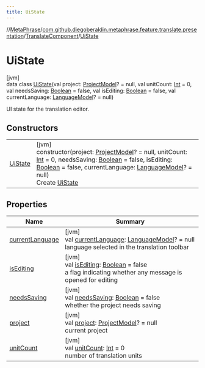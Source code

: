 ```yaml
---
title: UiState
---
```

//[MetaPhrase](../../../../index.html)/[com.github.diegoberaldin.metaphrase.feature.translate.presentation](../../index.html)/[TranslateComponent](../index.html)/[UiState](index.html)



# UiState



[jvm]\
data class [UiState](index.html)(val project: [ProjectModel](../../../com.github.diegoberaldin.metaphrase.domain.project.data/-project-model/index.html)? = null, val unitCount: [Int](https://kotlinlang.org/api/latest/jvm/stdlib/kotlin/-int/index.html) = 0, val needsSaving: [Boolean](https://kotlinlang.org/api/latest/jvm/stdlib/kotlin/-boolean/index.html) = false, val isEditing: [Boolean](https://kotlinlang.org/api/latest/jvm/stdlib/kotlin/-boolean/index.html) = false, val currentLanguage: [LanguageModel](../../../com.github.diegoberaldin.metaphrase.domain.language.data/-language-model/index.html)? = null)

UI state for the translation editor.



## Constructors


| | |
|---|---|
| [UiState](-ui-state.html) | [jvm]<br>constructor(project: [ProjectModel](../../../com.github.diegoberaldin.metaphrase.domain.project.data/-project-model/index.html)? = null, unitCount: [Int](https://kotlinlang.org/api/latest/jvm/stdlib/kotlin/-int/index.html) = 0, needsSaving: [Boolean](https://kotlinlang.org/api/latest/jvm/stdlib/kotlin/-boolean/index.html) = false, isEditing: [Boolean](https://kotlinlang.org/api/latest/jvm/stdlib/kotlin/-boolean/index.html) = false, currentLanguage: [LanguageModel](../../../com.github.diegoberaldin.metaphrase.domain.language.data/-language-model/index.html)? = null)<br>Create [UiState](index.html) |


## Properties


| Name | Summary |
|---|---|
| [currentLanguage](current-language.html) | [jvm]<br>val [currentLanguage](current-language.html): [LanguageModel](../../../com.github.diegoberaldin.metaphrase.domain.language.data/-language-model/index.html)? = null<br>language selected in the translation toolbar |
| [isEditing](is-editing.html) | [jvm]<br>val [isEditing](is-editing.html): [Boolean](https://kotlinlang.org/api/latest/jvm/stdlib/kotlin/-boolean/index.html) = false<br>a flag indicating whether any message is opened for editing |
| [needsSaving](needs-saving.html) | [jvm]<br>val [needsSaving](needs-saving.html): [Boolean](https://kotlinlang.org/api/latest/jvm/stdlib/kotlin/-boolean/index.html) = false<br>whether the project needs saving |
| [project](project.html) | [jvm]<br>val [project](project.html): [ProjectModel](../../../com.github.diegoberaldin.metaphrase.domain.project.data/-project-model/index.html)? = null<br>current project |
| [unitCount](unit-count.html) | [jvm]<br>val [unitCount](unit-count.html): [Int](https://kotlinlang.org/api/latest/jvm/stdlib/kotlin/-int/index.html) = 0<br>number of translation units |

